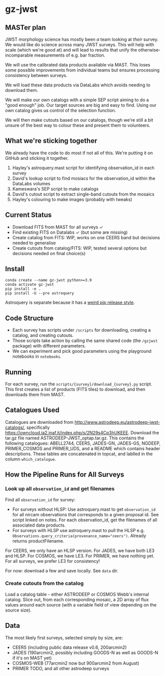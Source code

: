 # gz-jwst

## MASTer plan

JWST morphology science has mostly been *a* team looking at *their* survey.
We would like do science across many JWST surveys.
This will help with scale (which we're good at) and will lead to results that unify the otherwise-incomparable measurements of e.g. bar fraction.

We will use the calibrated data products available via MAST. This loses some possible improvements from individual teams but ensures processing consistency between surveys.

We will load these data products via DataLabs which avoids needing to download them.

We will make our own catalogs with a simple SEP script aiming to do a "good enough" job. Our target sources are big and easy to find. Using our own catalog gives us control of the selection function.

We will then make cutouts based on our catalogs, though we're still a bit unsure of the best way to colour these and present them to volunteers.

## What we're sticking together

We already have the code to do most if not all of this. We're putting it on GitHub and sticking it together.

1. Hayley's astroquery.mast script for identifying observation_id in each survey
2. David's lookup script to find mosiacs for the observation_id within the DataLabs volumes
3. Kameswara's SEP script to make catalogs
4. David's cutout script to extract single-band cutouts from the mosaics
5. Hayley's colouring to make images (probably with tweaks)

## Current Status

- Download FITS from MAST for all surveys &#10003;
- Find existing FITS on Datalabs &#10003; (but some are missing)
- Create catalog from FITS: WIP, works on one CEERS band but decisions needed to generalise
- Create cutouts from catalog/FITS: WIP, tested several options but decisions needed on final choice(s)

## Install

    conda create --name gz-jwst python>=3.9
    conda activate gz-jwst
    pip install -e .
    pip install -U --pre astroquery

Astroquery is separate because it has a [weird pip release style](https://astroquery.readthedocs.io/en/latest/).

## Code Structure

- Each survey has scripts under `/scripts` for downloading, creating a catalog, and creating cutouts.
- Those scripts take action by calling the same shared code (the `/gzjwst` package) with different parameters.
- We can experiment and pick good parameters using the playground notebooks in `notebooks`.

## Running

For each survey, run the `scripts/{survey}/download_{survey}.py` script. This first creates a list of products (FITS tiles) to download, and then downloads them from MAST.

## Catalogues Used
Catalogues are downloaded from http://www.astrodeep.eu/astrodeep-jwst-catalogs/, specifically https://owncloud.ia2.inaf.it/index.php/s/2N29s4Cp3hUKEEE. Download the tar.gz file named ASTRODEEP-JWST_optap.tar.gz. This contains the following catalogues: ABELL2744, CEERS, JADES-GN, JADES-GS, NGDEEP, PRIMER_COSMOS and PRIMER_UDS, and a README which contains header descriptions. These tables are concatenated in topcat, and lablled in the column `which_catalogue`.



## How the Pipeline Runs for All Surveys

### Look up all `observation_id` and get filenames

Find all `observation_id` for survey:

- For surveys without HLSP: Use astroquery.mast to get `observation_id` for all nircam observations that corresponds to a given proposal id. See script linked on notes. For each observation_id, get the filenames of all associated data products.
- For surveys with HLSP use astroquery.mast to pull the HLSP e.g. `Observations.query_criteria(provenance_name="ceers")`. Already returns productFilename.

For CEERS, we only have an HLSP version. For JADES, we have both LE3 and HLSP. For COSMOS, we have LE3. For PRIMER, we have nothing yet. For all surveys, we prefer LE3 for consistency!

For now: download a few and save locally. See `data` dir.


### Create cutouts from the catalog

Load a catalog table - either ASTRODEEP or COSMOS Webb's internal catalog. Slice out, from each corresponding mosaic, a 2D array of flux values around each source (with a variable field of view depending on the source size).

## Data

The most likely first surveys, selected simply by size, are:

- CEERS (including public data release v0.6, 200arcmin2)
- JADES (190arcmin2, possibly including GOODS-N as well as GOODS-N if it's on MAST yet)
- COSMOS-WEB (77arcmin2 now but 900arcmin2 from August)
- PRIMER TODO, and all other astrodeep surveys 
